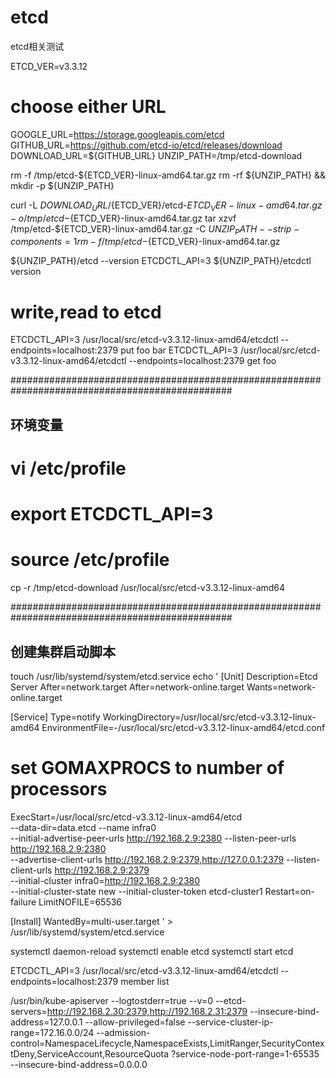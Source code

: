 # etcd
etcd相关测试

ETCD_VER=v3.3.12

# choose either URL
GOOGLE_URL=https://storage.googleapis.com/etcd
GITHUB_URL=https://github.com/etcd-io/etcd/releases/download
DOWNLOAD_URL=${GITHUB_URL}
UNZIP_PATH=/tmp/etcd-download

rm -f /tmp/etcd-${ETCD_VER}-linux-amd64.tar.gz
rm -rf ${UNZIP_PATH} && mkdir -p ${UNZIP_PATH}

curl -L ${DOWNLOAD_URL}/${ETCD_VER}/etcd-${ETCD_VER}-linux-amd64.tar.gz -o /tmp/etcd-${ETCD_VER}-linux-amd64.tar.gz
tar xzvf /tmp/etcd-${ETCD_VER}-linux-amd64.tar.gz -C ${UNZIP_PATH} --strip-components=1
rm -f /tmp/etcd-${ETCD_VER}-linux-amd64.tar.gz

${UNZIP_PATH}/etcd --version
ETCDCTL_API=3 ${UNZIP_PATH}/etcdctl version

# write,read to etcd
ETCDCTL_API=3 /usr/local/src/etcd-v3.3.12-linux-amd64/etcdctl --endpoints=localhost:2379 put foo bar
ETCDCTL_API=3 /usr/local/src/etcd-v3.3.12-linux-amd64/etcdctl --endpoints=localhost:2379 get foo

################################################################################################
## 环境变量
# vi /etc/profile 
# export ETCDCTL_API=3
# source /etc/profile

cp -r /tmp/etcd-download /usr/local/src/etcd-v3.3.12-linux-amd64


################################################################################################
## 创建集群启动脚本
touch /usr/lib/systemd/system/etcd.service
echo '
[Unit]
Description=Etcd Server
After=network.target
After=network-online.target
Wants=network-online.target


[Service]
Type=notify
WorkingDirectory=/usr/local/src/etcd-v3.3.12-linux-amd64
EnvironmentFile=-/usr/local/src/etcd-v3.3.12-linux-amd64/etcd.conf
# set GOMAXPROCS to number of processors
ExecStart=/usr/local/src/etcd-v3.3.12-linux-amd64/etcd \
	--data-dir=data.etcd --name infra0 \
	--initial-advertise-peer-urls http://192.168.2.9:2380 --listen-peer-urls http://192.168.2.9:2380 \
	--advertise-client-urls http://192.168.2.9:2379,http://127.0.0.1:2379 --listen-client-urls http://192.168.2.9:2379 \
	--initial-cluster infra0=http://192.168.2.9:2380 \
	--initial-cluster-state new --initial-cluster-token etcd-cluster1 
Restart=on-failure
LimitNOFILE=65536


[Install]
WantedBy=multi-user.target
' > /usr/lib/systemd/system/etcd.service

systemctl daemon-reload
systemctl enable etcd
systemctl start etcd

ETCDCTL_API=3 /usr/local/src/etcd-v3.3.12-linux-amd64/etcdctl --endpoints=localhost:2379 member list


/usr/bin/kube-apiserver --logtostderr=true --v=0 --etcd-servers=http://192.168.2.30:2379,http://192.168.2.31:2379 --insecure-bind-address=127.0.0.1 --allow-privileged=false --service-cluster-ip-range=172.16.0.0/24 --admission-control=NamespaceLifecycle,NamespaceExists,LimitRanger,SecurityContextDeny,ServiceAccount,ResourceQuota ?service-node-port-range=1-65535 --insecure-bind-address=0.0.0.0


